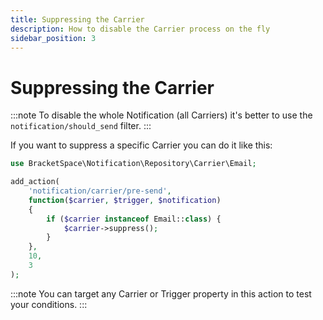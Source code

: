 ```yaml
---
title: Suppressing the Carrier
description: How to disable the Carrier process on the fly
sidebar_position: 3
---
```


# Suppressing the Carrier

:::note
To disable the whole Notification (all Carriers) it's better to use the `notification/should_send` filter.
:::

If you want to suppress a specific Carrier you can do it like this:

```php
use BracketSpace\Notification\Repository\Carrier\Email;

add_action(
    'notification/carrier/pre-send',
    function($carrier, $trigger, $notification)
    {
        if ($carrier instanceof Email::class) {
            $carrier->suppress();
        }
    },
    10,
    3
);
```

:::note
You can target any Carrier or Trigger property in this action to test your conditions.
:::